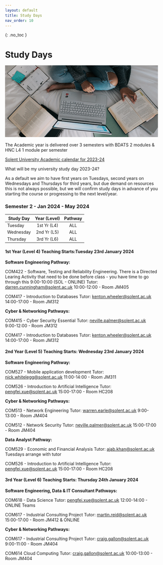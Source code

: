 ```yaml
---
layout: default
title: Study Days
nav_order: 10
---
```


{: .no_toc }

# Study Days

![windows-v94mlgvsza4-unsplash.jpg](./images/windows-v94mlgvsza4-unsplash.jpg)

The Academic year is delivered over 3 semesters with BDATS 2 modules &  HNC L4 1 module per semester 

[Solent University Academic calendar for 2023-24](https://students.solent.ac.uk/official-documents/policy-governance-and-information/academic-calendar-2023-24.pdf)

What will be my university study day 2023-24?

As a default we aim to have first years on Tuesdays, second years on Wednesdays and Thursdays for third years, but due demand on resources this is not always possible, but we will confirm study days in advance of you starting the course or progressing to the next level/year.

### Semester 2 - Jan 2024 - May 2024

| Study Day | Year (Level)  |           Pathway           |
| --------- | :-----------: | :-------------------------: |
| Tuesday   |  1st Yr (L4)  |             ALL             |
| Wednesday | 2nd Yr (L5)   |             ALL             |
| Thursday  | 3rd Yr (L6)   |             ALL             |

#### 1st Year (Level 4) Teaching Starts:Tuesday 23rd January 2024

**Software Engineering Pathway:**

COM422 - Software, Testing and Reliability Engineering.
There is a Directed Learing Activity that need to be done before class - you have time to go through this 9:00-10:00 (SOL - ONLINE)
Tutor: darren.cunningham@solent.ac.uk 10:00-12:00 - Room JM405

COM417 - Introduction to Databases
Tutor: kenton.wheeler@solent.ac.uk 14:00-17:00 - Room JM312

**Cyber & Networking Pathways:**

COM415 - Cyber Security Essential
Tutor: neville.palmer@solent.ac.uk 9:00-12:00 - Room JM312

COM417 - Introduction to Databases
Tutor: kenton.wheeler@solent.ac.uk 14:00-17:00 - Room JM312

#### 2nd Year (Level 5) Teaching Starts: Wednesday 23rd January 2024

**Software Engineering Pathway:**

COM527 - Mobile application development
Tutor: nick.whitelegg@solent.ac.uk 11:00-14:00 - Room JM311

COM526 - Introduction to Artificial Intelligence
Tutor: pengfei.xue@solent.ac.uk 15:00-17:00 - Room HC208

**Cyber & Networking Pathways:**

COM513 - Network Engineering
Tutor: warren.earle@solent.ac.uk 9:00-13:00 - Room JM404

COM512 - Network Security
Tutor: neville.palmer@solent.ac.uk 15:00-17:00 - Room JM404

**Data Analyst Pathway:**

COM529 - Economic and Financial Analysis
Tutor: ajab.khan@solent.ac.uk Tuesdays arrange with tutor

COM526 - Introduction to Artificial Intelligence
Tutor: pengfei.xue@solent.ac.uk 15:00-17:00 - Room HC208

#### 3rd Year (Level 6) Teaching Starts: Thursday 24th January 2024

**Software Engineering, Data & IT Consultant Pathways:**

COM618 - Data Science
Tutor: pengfei.xue@solent.ac.uk 12:00-14:00 - ONLINE Teams

COM617 - Industrial Consulting Project
Tutor: martin.reid@solent.ac.uk 15:00-17:00 - Room JM412 & ONLINE

**Cyber & Networking Pathways:**

COM617 - Industrial Consulting Project
Tutor: craig.gallon@solent.ac.uk 9:00-11:00 - Room JM404

COM614 Cloud Computing 
Tutor: craig.gallon@solent.ac.uk 10:00-13:00 - Room JM404